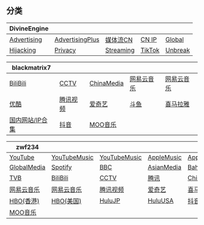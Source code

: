 ## 分类




|DivineEngine|  |  |  |  |
| ---- | ---- | ---- | ---- | ---- |
|[Advertising](https://raw.githubusercontent.com/dsvip/Quantumult-X/master/on1y/rule/Advertising.list) |[AdvertisingPlus](https://raw.githubusercontent.com/dsvip/Quantumult-X/master/on1y/rule/AdvertisingPlus.conf) |[媒体流CN](https://raw.githubusercontent.com/dsvip/Quantumult-X/master/on1y/rule/DivineEngine_China.list) |[CN IP](https://raw.githubusercontent.com/dsvip/Quantumult-X/master/on1y/rule/ChinaIP.list) |[Global](https://raw.githubusercontent.com/dsvip/Quantumult-X/master/on1y/rule/Global.list) ||||
|[Hijacking](https://raw.githubusercontent.com/dsvip/Quantumult-X/master/on1y/rule/DivineEngine_Hijacking.list) |[Privacy](https://raw.githubusercontent.com/dsvip/Quantumult-X/master/on1y/rule/DivineEngine_Privacy.list) |[Streaming](https://raw.githubusercontent.com/dsvip/Quantumult-X/master/on1y/rule/DivineEngine_Streaming.list) |[TikTok](https://raw.githubusercontent.com/dsvip/Quantumult-X/master/on1y/rule/DivineEngine_TikTok.list) |[Unbreak](https://raw.githubusercontent.com/dsvip/Quantumult-X/master/on1y/rule/DivineEngine_Unbreak.list) |||


|blackmatrix7|  |  |  |  |
| ---- | ---- | ---- | ---- | ---- |
|[BiliBili](https://raw.githubusercontent.com/dsvip/Quantumult-X/master/on1y/rule/BiliBili) |[CCTV](https://raw.githubusercontent.com/dsvip/Quantumult-X/master/on1y/rule/CCTV) |[ChinaMedia](https://raw.githubusercontent.com/dsvip/Quantumult-X/master/on1y/rule/ChinaMedia) |[网易云音乐](https://raw.githubusercontent.com/dsvip/Quantumult-X/master/on1y/rule/NetEaseMusic) |[网易云音乐](https://raw.githubusercontent.com/dsvip/Quantumult-X/master/on1y/rule/NetEaseMusic) ||||
|[优酷](https://raw.githubusercontent.com/dsvip/Quantumult-X/master/on1y/rule/Youku) |[腾讯视频](https://raw.githubusercontent.com/dsvip/Quantumult-X/master/on1y/rule/TencentVideo) |[爱奇艺](https://raw.githubusercontent.com/dsvip/Quantumult-X/master/on1y/rule/iQIYI) |[斗鱼](https://raw.githubusercontent.com/dsvip/Quantumult-X/master/on1y/rule/Douyu) |[喜马拉雅](https://raw.githubusercontent.com/dsvip/Quantumult-X/master/on1y/rule/Himalaya) |||
|[国内网站/IP合集](https://raw.githubusercontent.com/dsvip/Quantumult-X/master/on1y/rule/ChinaMax) |[抖音](https://raw.githubusercontent.com/dsvip/Quantumult-X/master/on1y/rule/DouYin) |[MOO音乐](https://raw.githubusercontent.com/dsvip/Quantumult-X/master/on1y/rule/MOOMusic) ||


|zwf234|  |  |  |  |
| ---- | ---- | ---- | ---- | ---- |
|[YouTube](https://raw.githubusercontent.com/dsvip/Quantumult-X/master/on1y/rule/YouTube) |[YouTubeMusic](https://raw.githubusercontent.com/dsvip/Quantumult-X/master/on1y/rule/YouTubeMusic) |[YouTubeMusic](https://raw.githubusercontent.com/dsvip/Quantumult-X/master/on1y/rule/YouTubeMusic) |[AppleMusic](https://raw.githubusercontent.com/dsvip/Quantumult-X/master/on1y/rule/AppleMusic) |[AppleTV](https://raw.githubusercontent.com/dsvip/Quantumult-X/master/on1y/rule/AppleTV) ||||
|[GlobalMedia](https://raw.githubusercontent.com/dsvip/Quantumult-X/master/on1y/rule/GlobalMedia) |[Spotify](https://raw.githubusercontent.com/dsvip/Quantumult-X/master/on1y/rule/Spotify) |[BBC](https://raw.githubusercontent.com/dsvip/Quantumult-X/master/on1y/rule/BBC) |[AsianMedia](https://raw.githubusercontent.com/dsvip/Quantumult-X/master/on1y/rule/AsianMedia) |[Bahamut](https://raw.githubusercontent.com/dsvip/Quantumult-X/master/on1y/rule/Bahamut) |||
|[TVB](https://raw.githubusercontent.com/dsvip/Quantumult-X/master/on1y/rule/TVB) |[BiliBili](https://raw.githubusercontent.com/dsvip/Quantumult-X/master/on1y/rule/BiliBili) |[CCTV](https://raw.githubusercontent.com/dsvip/Quantumult-X/master/on1y/rule/CCTV) |[腾讯](https://raw.githubusercontent.com/dsvip/Quantumult-X/master/on1y/rule/Tencent) |[ChinaMedia](https://raw.githubusercontent.com/dsvip/Quantumult-X/master/on1y/rule/ChinaMedia) ||
|[网易云音乐](https://raw.githubusercontent.com/dsvip/Quantumult-X/master/on1y/rule/NetEaseMusic) |[网易云音乐](https://raw.githubusercontent.com/dsvip/Quantumult-X/master/on1y/rule/NetEaseMusic) |[腾讯视频](https://raw.githubusercontent.com/dsvip/Quantumult-X/master/on1y/rule/TencentVideo) |[爱奇艺](https://raw.githubusercontent.com/dsvip/Quantumult-X/master/on1y/rule/iQIYI) |[喜马拉雅](https://raw.githubusercontent.com/dsvip/Quantumult-X/master/on1y/rule/Himalaya) |
|[HBO(香港)](https://raw.githubusercontent.com/dsvip/Quantumult-X/master/on1y/rule/HBOHK) |[HBO(美国)](https://raw.githubusercontent.com/dsvip/Quantumult-X/master/on1y/rule/HBOUSA) |[HuluJP](https://raw.githubusercontent.com/dsvip/Quantumult-X/master/on1y/rule/HuluJP) |[HuluUSA](https://raw.githubusercontent.com/dsvip/Quantumult-X/master/on1y/rule/HuluUSA) |[抖音](https://raw.githubusercontent.com/dsvip/Quantumult-X/master/on1y/rule/DouYin) |
|[MOO音乐](https://raw.githubusercontent.com/dsvip/Quantumult-X/master/on1y/rule/MOOMusic) |
